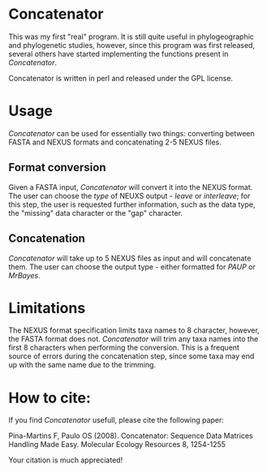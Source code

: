# Concatenator

This was my first "real" program. It is still quite useful in phylogeographic and phylogenetic studies, however, since this program was first released, several others have started implementing the functions present in *Concatenator*.


Concatenator is written in perl and released under the GPL license.

# Usage

*Concatenator* can be used for essentially two things: converting between FASTA and NEXUS formats and concatenating 2-5 NEXUS files.

## Format conversion

Given a FASTA input, *Concatenator* will convert it into the NEXUS format. The user can choose the *type* of NEUXS output - *leave* or *interleave*; for this step, the user is requested further information, such as the data type, the "missing" data character or the "gap" character.

## Concatenation

*Concatenator* will take up to 5 NEXUS files as input and will concatenate them. The user can choose the output type - either formatted for *PAUP* or *MrBayes*.

# Limitations

The NEXUS format specification limits taxa names to 8 character, however, the FASTA format does not. *Concatenator* will trim any taxa names into the first 8 characters when performing the conversion. This is a frequent source of errors during the concatenation step, since some taxa may end up with the same name due to the trimming.

# How to cite:

If you find *Concatenator* usefull, please cite the following paper:

Pina-Martins F, Paulo OS (2008). Concatenator: Sequence Data Matrices Handling Made Easy. Molecular Ecology Resources 8, 1254-1255

Your citation is much appreciated!
